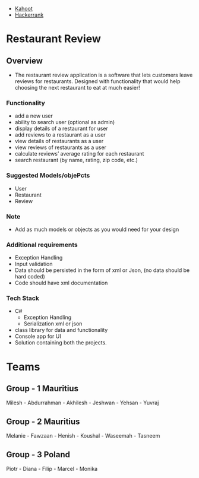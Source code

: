 - [Kahoot]()
- [Hackerrank](www.hackerrank.com/csharp-1)

# Restaurant Review 

## Overview 

- The restaurant review application is a software that lets customers leave reviews for restaurants. Designed with functionality that would help choosing the next restaurant to eat at much easier! 

### Functionality 

- add a new user 
- ability to search user (optional as admin)
- display details of a restaurant for user
- add reviews to a restaurant as a user
- view details of restaurants as a user
- view reviews of restaurants as a user
- calculate reviews’ average rating for each restaurant 
- search restaurant (by name, rating, zip code, etc.) 

### Suggested Models/objePcts
- User
- Restaurant 
- Review 

### Note 
- Add as much models or objects as you would need for your design 

### Additional requirements 
- Exception Handling 
- Input validation 
- Data should be persisted in the form of xml or Json, (no data should be hard coded)
- Code should have xml documentation 

### Tech Stack 
- C# 
    - Exception Handling 
    - Serialization xml or json
- class library for data and functionality
- Console app for UI
- Solution containing both the projects.


 # Teams 
 ## Group - 1 Mauritius
 Milesh
    - Abdurrahman
    - Akhilesh
    - Jeshwan
    - Yehsan
    - Yuvraj

 ## Group - 2 Mauritius
 Melanie
    - Fawzaan
    - Henish
    - Koushal
    - Waseemah
    - Tasneem
 ## Group - 3 Poland 
 Piotr
    - Diana
    - Filip
    - Marcel
    - Monika
